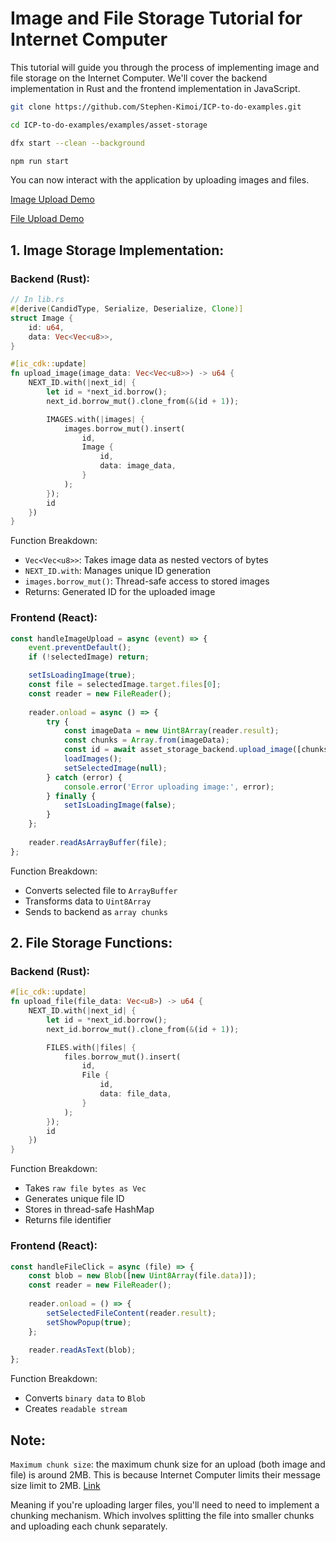 # Image and File Storage Tutorial for Internet Computer

This tutorial will guide you through the process of implementing image and file storage on the Internet Computer. We'll cover the backend implementation in Rust and the frontend implementation in JavaScript.

```bash 
git clone https://github.com/Stephen-Kimoi/ICP-to-do-examples.git

cd ICP-to-do-examples/examples/asset-storage

dfx start --clean --background

npm run start
``` 

You can now interact with the application by uploading images and files.

[Image Upload Demo](https://youtu.be/qi8lL2qksX4)

[File Upload Demo](https://youtu.be/0_SWb_8KIn8)

## 1. Image Storage Implementation: 

### Backend (Rust): 
```rust 
// In lib.rs
#[derive(CandidType, Serialize, Deserialize, Clone)]
struct Image {
    id: u64,
    data: Vec<Vec<u8>>,
}

#[ic_cdk::update]
fn upload_image(image_data: Vec<Vec<u8>>) -> u64 {
    NEXT_ID.with(|next_id| {
        let id = *next_id.borrow();
        next_id.borrow_mut().clone_from(&(id + 1));

        IMAGES.with(|images| {
            images.borrow_mut().insert(
                id,
                Image {
                    id,
                    data: image_data,
                }
            );
        });
        id
    })
}
```

Function Breakdown: 
- ```Vec<Vec<u8>>```: Takes image data as nested vectors of bytes
- ```NEXT_ID.with```: Manages unique ID generation
- ```images.borrow_mut()```: Thread-safe access to stored images
- Returns: Generated ID for the uploaded image

### Frontend (React): 
```javascript
const handleImageUpload = async (event) => {
    event.preventDefault();
    if (!selectedImage) return;

    setIsLoadingImage(true);
    const file = selectedImage.target.files[0];
    const reader = new FileReader();
    
    reader.onload = async () => {
        try {
            const imageData = new Uint8Array(reader.result);
            const chunks = Array.from(imageData);
            const id = await asset_storage_backend.upload_image([chunks]);
            loadImages();
            setSelectedImage(null);
        } catch (error) {
            console.error('Error uploading image:', error);
        } finally {
            setIsLoadingImage(false);
        }
    };
    
    reader.readAsArrayBuffer(file);
};
```

Function Breakdown:
- Converts selected file to ```ArrayBuffer```
- Transforms data to ```Uint8Array```
- Sends to backend as ```array chunks```

## 2. File Storage Functions: 

### Backend (Rust):

```rust 
#[ic_cdk::update]
fn upload_file(file_data: Vec<u8>) -> u64 {
    NEXT_ID.with(|next_id| {
        let id = *next_id.borrow();
        next_id.borrow_mut().clone_from(&(id + 1));

        FILES.with(|files| {
            files.borrow_mut().insert(
                id,
                File {
                    id,
                    data: file_data,
                }
            );
        });
        id
    })
}
```
Function Breakdown:

- Takes ```raw file bytes as Vec```
- Generates unique file ID
- Stores in thread-safe HashMap
- Returns file identifier

### Frontend (React):

```javascript
const handleFileClick = async (file) => {
    const blob = new Blob([new Uint8Array(file.data)]);
    const reader = new FileReader();
    
    reader.onload = () => {
        setSelectedFileContent(reader.result);
        setShowPopup(true);
    };
    
    reader.readAsText(blob);
};
```

Function Breakdown:

- Converts ```binary data``` to ``Blob``
- Creates ``readable stream``

## Note:

``Maximum chunk size``:  the maximum chunk size for an upload (both image and file) is around 2MB. This is because Internet Computer limits their message size limit to 2MB. [Link](https://internetcomputer.org/docs/current/developer-docs/smart-contracts/maintain/resource-limits)

Meaning if you're uploading larger files, you'll need to need to implement a chunking mechanism. Which involves splitting the file into smaller chunks and uploading each chunk separately.

